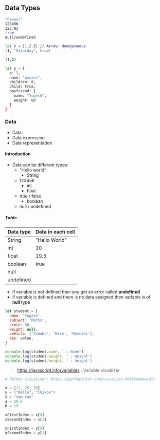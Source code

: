 ## Data Types

```bash
"Pavani"
123456
123.03
true
null/undefined

let x = [1,2.3] // Array: Homogeneous
[1, "Saturday", true]

(1,2)

let y = {
  a: 1,
  name: "pavani",
  children: 0,
  child: true,
  boyfriend: {
    name: "Yogesh",
    weight: 60
  }
}
```

### Data

- Data
- Data expression
- Data representation

#### Introduction

- Data can be different types:
  - "Hello world"
    - String
  - 123456
    - int
    - float
  - true / false
    - boolean
  - null / undefined

##### Table

| Data type | Data in each cell |
| --------- | ----------------- |
| String    | "Hello World"     |
| int       | 20                |
| float     | 19.5              |
| boolean   | true              |
| null      |                   |
| undefined |                   |

- if variable is not defined then you get an error called **undefined**
- if variable is defined and there is no data assigned then variable is of **null** type

```js
let student = {
  name: 'Yogesh',
  subject: 'Maths',
  score: 80,
  weight: null,
  vehicle: ['Yamaha', 'Hero', 'Maruthi'],
  key: value,
}

console.log(student.name, ' : Name')
console.log(student.weight, ' : Weight')
console.log(student.height, ' : height')
```

> https://javascript.info/variables : Variable visualizer

```python
# Python visualizer: https://pythontutor.com/visualize.html#mode=edit

x = [12, 25, 30]
y = ("Hello", "Chikoo")
z = "zam zam"
a = 20.0
b = 15

xFirstIndex = x[0]
xSecondIndex = x[1]

yFirstIndex = y[0]
ySecondIndex = y[1]
```
